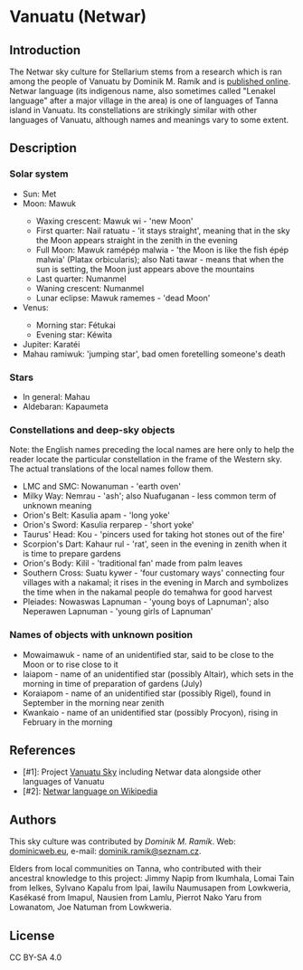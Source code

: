 # Vanuatu (Netwar)

## Introduction

The Netwar sky culture for Stellarium stems from a research which is ran among the people of Vanuatu by Dominik M. Ramík and is [published online](http://dominicweb.eu/en/vanuatu-sky/). Netwar language (its indigenous name, also sometimes called "Lenakel language" after a major village in the area) is one of languages of Tanna island in Vanuatu. Its constellations are strikingly similar with other languages of Vanuatu, although names and meanings vary to some extent.

## Description

### Solar system

 <ul> <li>Sun: Met</li> <li>Moon: Mawuk</li>

 - Waxing crescent: Mawuk wi - 'new Moon'
 - First quarter: Nail ratuatu - 'it stays straight', meaning that in the sky the Moon appears straight in the zenith in the evening
 - Full Moon: Mawuk ramépép malwia - 'the Moon is like the fish épép malwia' (Platax orbicularis); also Nati tawar - means that when the sun is setting, the Moon just appears above the mountains
 - Last quarter: Numanmel
 - Waning crescent: Numanmel
 - Lunar eclipse: Mawuk ramemes - 'dead Moon'

 <li>Venus:</li>

 - Morning star: Fétukai
 - Evening star: Kéwita

 <li>Jupiter: Karatéi</li> <li>Mahau ramiwuk: 'jumping star', bad omen foretelling someone's death</li> </ul>

### Stars

 - In general: Mahau
 - Aldebaran: Kapaumeta

### Constellations and deep-sky objects

Note: the English names preceding the local names are here only to help the reader locate the particular constellation in the frame of the Western sky. The actual translations of the local names follow them.

 - LMC and SMC: Nowanuman - 'earth oven'
 - Milky Way: Nemrau - 'ash'; also Nuafuganan - less common term of unknown meaning
 - Orion's Belt: Kasulia apam - 'long yoke'
 - Orion's Sword: Kasulia rerparep - 'short yoke'
 - Taurus' Head: Kou - 'pincers used for taking hot stones out of the fire'
 - Scorpion's Dart: Kahaur rul - 'rat', seen in the evening in zenith when it is time to prepare gardens
 - Orion's Body: Kilil - 'traditional fan' made from palm leaves
 - Southern Cross: Suatu kywer - 'four customary ways' connecting four villages with a nakamal; it rises in the evening in March and symbolizes the time when in the nakamal people do temahwa for good harvest
 - Pleiades: Nowaswas Lapnuman - 'young boys of Lapnuman'; also Neperawen Lapnuman - 'young girls of Lapnuman'

### Names of objects with unknown position

 - Mowaimawuk - name of an unidentified star, said to be close to the Moon or to rise close to it
 - Iaiapom - name of an unidentified star (possibly Altair), which sets in the morning in time of preparation of gardens (July)
 - Koraiapom - name of an unidentified star (possibly Rigel), found in September in the morning near zenith
 - Kwankaio - name of an unidentified star (possibly Procyon), rising in February in the morning

## References

 - [#1]: Project [Vanuatu Sky](http://dominicweb.eu/en/vanuatu-sky/) including Netwar data alongside other languages of Vanuatu
 - [#2]: [Netwar language on Wikipedia](https://en.wikipedia.org/wiki/Lenakel_language)

## Authors

This sky culture was contributed by *Dominik M. Ramík*. Web: [dominicweb.eu](http://dominicweb.eu), e-mail: [dominik.ramik@seznam.cz](mailto:dominik.ramik@seznam.cz).

Elders from local communities on Tanna, who contributed with their ancestral knowledge to this project: Jimmy Napip from Ikumhala, Lomai Tain from Ielkes, Sylvano Kapalu from Ipai, Iawilu Naumusapen from Lowkweria, Kasékasé from Imapul, Nausien from Lamlu, Pierrot Nako Yaru from Lowanatom, Joe Natuman from Lowkweria.

## License

CC BY-SA 4.0

